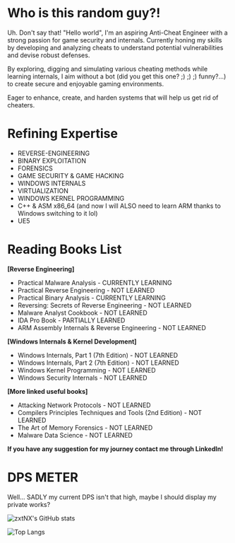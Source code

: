 # Who is this random guy?!
Uh. Don't say that! 
"Hello world", I'm an aspiring Anti-Cheat Engineer with a strong passion for game security and internals. Currently honing my skills by developing and analyzing cheats to understand potential vulnerabilities and devise robust defenses.

By exploring, digging and simulating various cheating methods while learning internals, I aim without a bot (did you get this one? ;) ;) ;) funny?...) to create secure and enjoyable gaming environments.

Eager to enhance, create, and harden systems that will help us get rid of cheaters.

# Refining Expertise

- REVERSE-ENGINEERING
- BINARY EXPLOITATION
- FORENSICS
- GAME SECURITY & GAME HACKING
- WINDOWS INTERNALS
- VIRTUALIZATION
- WINDOWS KERNEL PROGRAMMING
- C++ & ASM x86_64 (and now I will ALSO need to learn ARM thanks to Windows switching to it lol)
- UE5

# Reading Books List
**[Reverse Engineering]**
- Practical Malware Analysis                                 - CURRENTLY LEARNING
- Practical Reverse Engineering                              - NOT LEARNED
- Practical Binary Analysis                                  - CURRENTLY LEARNING
- Reversing: Secrets of Reverse Engineering                  - NOT LEARNED
- Malware Analyst Cookbook                                   - NOT LEARNED
- IDA Pro Book                                               - PARTIALLY LEARNED
- ARM Assembly Internals & Reverse Engineering               - NOT LEARNED

**[Windows Internals & Kernel Development]**
- Windows Internals, Part 1 (7th Edition)                    - NOT LEARNED
- Windows Internals, Part 2 (7th Edition)                    - NOT LEARNED
- Windows Kernel Programming                                 - NOT LEARNED
- Windows Security Internals                                 - NOT LEARNED

**[More linked useful books]**
- Attacking Network Protocols                                - NOT LEARNED
- Compilers Principles Techniques and Tools (2nd Edition)    - NOT LEARNED
- The Art of Memory Forensics                                - NOT LEARNED
- Malware Data Science                                       - NOT LEARNED

**If you have any suggestion for my journey contact me through LinkedIn!**

# DPS METER
Well... SADLY my current DPS isn't that high, maybe I should display my private works?

![zxtNX's GitHub stats](https://github-readme-stats-zxtnxs-projects.vercel.app/api?username=zxtNX&show_icons=true&theme=radical&include_all_commits=false&count_private=true)

![Top Langs](https://github-readme-stats-zxtnxs-projects.vercel.app/api/top-langs/?username=zxtNX&show_icons=true&theme=radical)
